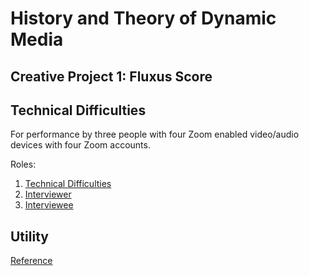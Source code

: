 # History and Theory of Dynamic Media

## Creative Project 1: Fluxus Score

## Technical Difficulties

For performance by three people with four Zoom enabled video/audio devices with four Zoom accounts.

Roles:
1. [Technical Difficulties](./technical_difficulties.html)
2. [Interviewer](./interviewer.html)
3. [Interviewee](./interviewee.html)

## Utility

[Reference](./index_old.html)